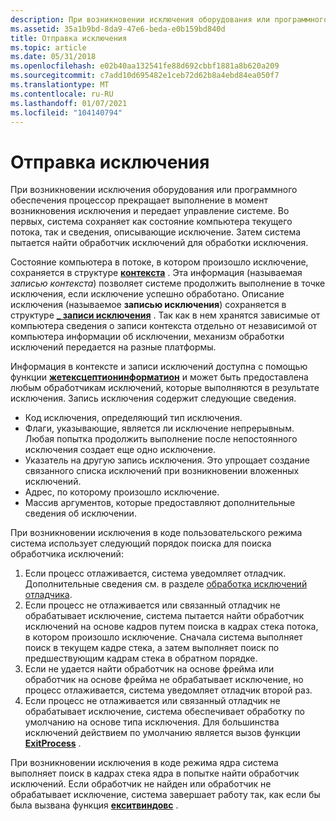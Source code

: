 ```yaml
---
description: При возникновении исключения оборудования или программного обеспечения процессор прекращает выполнение в момент возникновения исключения и передает управление системе.
ms.assetid: 35a1b9bd-8da9-47e6-beda-e0b159bd840d
title: Отправка исключения
ms.topic: article
ms.date: 05/31/2018
ms.openlocfilehash: e02b40aa132541fe88d692cbbf1881a8b620a209
ms.sourcegitcommit: c7add10d695482e1ceb72d62b8a4ebd84ea050f7
ms.translationtype: MT
ms.contentlocale: ru-RU
ms.lasthandoff: 01/07/2021
ms.locfileid: "104140794"
---
```

# <a name="exception-dispatching"></a>Отправка исключения

При возникновении исключения оборудования или программного обеспечения процессор прекращает выполнение в момент возникновения исключения и передает управление системе. Во первых, система сохраняет как состояние компьютера текущего потока, так и сведения, описывающие исключение. Затем система пытается найти обработчик исключений для обработки исключения.

Состояние компьютера в потоке, в котором произошло исключение, сохраняется в структуре [**контекста**](/windows/desktop/api/WinNT/ns-winnt-arm64_nt_context) . Эта информация (называемая *записью контекста*) позволяет системе продолжить выполнение в точке исключения, если исключение успешно обработано. Описание исключения (называемое **записью исключения**) сохраняется в структуре [**\_ записи исключения**](/windows/desktop/api/WinNT/ns-winnt-exception_record) . Так как в нем хранятся зависимые от компьютера сведения о записи контекста отдельно от независимой от компьютера информации об исключении, механизм обработки исключений передается на разные платформы.

Информация в контексте и записи исключений доступна с помощью функции [**жетексцептионинформатион**](getexceptioninformation.md) и может быть предоставлена любым обработчикам исключений, которые выполняются в результате исключения. Запись исключения содержит следующие сведения.

-   Код исключения, определяющий тип исключения.
-   Флаги, указывающие, является ли исключение непрерывным. Любая попытка продолжить выполнение после непостоянного исключения создает еще одно исключение.
-   Указатель на другую запись исключения. Это упрощает создание связанного списка исключений при возникновении вложенных исключений.
-   Адрес, по которому произошло исключение.
-   Массив аргументов, которые предоставляют дополнительные сведения об исключении.

При возникновении исключения в коде пользовательского режима система использует следующий порядок поиска для поиска обработчика исключений:

1.  Если процесс отлаживается, система уведомляет отладчик. Дополнительные сведения см. в разделе [обработка исключений отладчика](debugger-exception-handling.md).
2.  Если процесс не отлаживается или связанный отладчик не обрабатывает исключение, система пытается найти обработчик исключений на основе кадров путем поиска в кадрах стека потока, в котором произошло исключение. Сначала система выполняет поиск в текущем кадре стека, а затем выполняет поиск по предшествующим кадрам стека в обратном порядке.
3.  Если не удается найти обработчик на основе фрейма или обработчик на основе фрейма не обрабатывает исключение, но процесс отлаживается, система уведомляет отладчик второй раз.
4.  Если процесс не отлаживается или связанный отладчик не обрабатывает исключение, система обеспечивает обработку по умолчанию на основе типа исключения. Для большинства исключений действием по умолчанию является вызов функции [**ExitProcess**](/windows/win32/api/processthreadsapi/nf-processthreadsapi-exitprocess) .

При возникновении исключения в коде режима ядра система выполняет поиск в кадрах стека ядра в попытке найти обработчик исключений. Если обработчик не найден или обработчик не обрабатывает исключение, система завершает работу так, как если бы была вызвана функция [**екситвиндовс**](/windows/win32/api/winuser/nf-winuser-exitwindows) .

 

 
